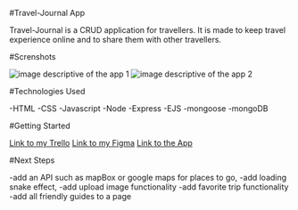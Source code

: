 #Travel-Journal App

Travel-Journal is a CRUD application for travellers. It is made to keep travel experience online and to share them with other travellers. 

#Screnshots

<img src="../travel-journal/public/images/TravelJournalImg1.png" alt="image descriptive of the app 1">

<img src="../travel-journal/public/images/TravelJournalImg2.png" alt="image descriptive of the app 2">

#Technologies Used

-HTML
-CSS
-Javascript
-Node
-Express
-EJS
-mongoose
-mongoDB


#Getting Started

<a href="https://trello.com/b/Knhq0sT7/project-2-travel-journal">Link to my Trello</a>
<a href="https://www.figma.com/file/EcdBYTQ5D5JVX8FhoIthK5/Travel-Journal?type=design&node-id=0-1&mode=design&t=UMej7w9khMET9suv-0">Link to my Figma</a>
<a href="">Link to the App</a>

#Next Steps

-add an API such as mapBox or google maps for places to go,
-add loading snake effect,
-add upload image functionality
-add favorite trip functionality
-add all friendly guides to a page

